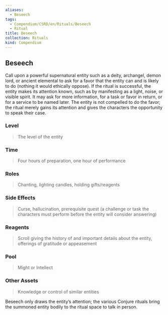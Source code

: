 ```yaml
---
aliases:
  - Beseech
tags:
  - Compendium/CSRD/en/Rituals/Beseech
  - Ritual
title: Beseech
collection: Rituals
kind: Compendium
---
```

## Beseech
Call upon a powerful supernatural entity such as a deity, archangel, demon lord, or ancient elemental to ask for a favor that the entity can and is likely to do (nothing it would ethically oppose). If the ritual is successful, the entity makes its attention known, such as by manifesting as a light, noise, or visible spirit. It may ask for more information, for a task or favor in return, or for a service to be named later. The entity is not compelled to do the favor; the ritual merely gains its attention and gives the characters the opportunity to speak their case. 

### Level 
>The level of the entity 
### Time 
>Four hours of preparation, one hour of performance 
### Roles  
>Chanting, lighting candles, holding gifts/reagents 
### Side Effects  
>Curse, hallucination, prerequisite quest (a challenge or task the characters must perform before the entity will consider answering) 
### Reagents  
>Scroll giving the history of and important details about the entity, offerings of gratitude or appeasement 
### Pool 
>Might or Intellect 
### Other Assets 
>Knowledge or control of similar entities

Beseech only draws the entity’s attention; the various Conjure rituals bring the summoned entity bodily to the ritual space to talk in person.
